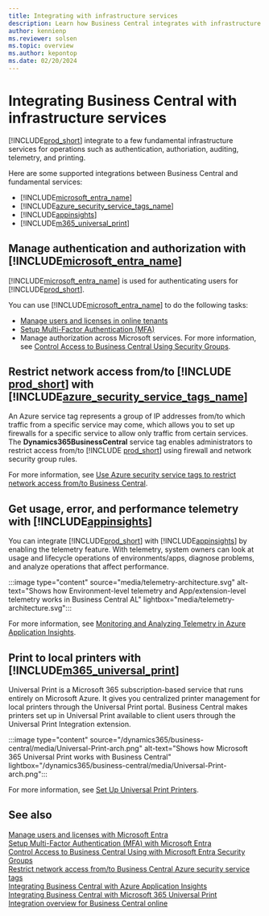 ```yaml
---
title: Integrating with infrastructure services
description: Learn how Business Central integrates with infrastructure services.
author: kennienp
ms.reviewer: solsen
ms.topic: overview
ms.author: kepontop
ms.date: 02/20/2024
---
```


# Integrating Business Central with infrastructure services

[!INCLUDE[prod_short](../includes/prod_short.md)] integrate to a few fundamental infrastructure services for operations such as authentication, authoriation, auditing, telemetry, and printing.

Here are some supported integrations between Business Central and fundamental services:

- [!INCLUDE[microsoft_entra_name](includes/m365-entra-name.md)]
- [!INCLUDE[azure_security_service_tags_name](includes/azure-security-service-tags-name.md)]
- [!INCLUDE[appinsights](../includes/azure-appinsights-name.md)]
- [!INCLUDE[m365_universal_print](../includes/universal-print-name.md)]


## Manage authentication and authorization with [!INCLUDE[microsoft_entra_name](includes/m365-entra-name.md)]

[!INCLUDE[microsoft_entra_name](includes/m365-entra-name.md)] is used for authenticating users for [!INCLUDE[prod_short](../includes/prod_short.md)].

You can use [!INCLUDE[microsoft_entra_name](includes/m365-entra-name.md)] to do the following tasks:

- [Manage users and licenses in online tenants](/dynamics365/business-central/ui-how-users-permissions#manage-users-and-licenses-in-online-tenants) 
- [Setup Multi-Factor Authentication (MFA)](../security/multifactor-authentication.md)  
- Manage authorization across Microsoft services. For more information, see [Control Access to Business Central Using Security Groups](/dynamics365/business-central/ui-security-groups).


## Restrict network access from/to [!INCLUDE [prod_short](includes/prod_short.md)] with [!INCLUDE[azure_security_service_tags_name](includes/azure-security-service-tags-name.md)]

An Azure service tag represents a group of IP addresses from/to which traffic from a specific service may come, which allows you to set up firewalls for a specific service to allow only traffic from certain services. The **Dynamics365BusinessCentral** service tag enables administrators to restrict access from/to [!INCLUDE [prod_short](includes/prod_short.md)] using firewall and network security group rules.

For more information, see [Use Azure security service tags to restrict network access from/to Business Central](../security/security-service-tags.md).


## Get usage, error, and performance telemetry with [!INCLUDE[appinsights](../includes/azure-appinsights-name.md)]

You can integrate [!INCLUDE[prod_short](includes/prod_short.md)] with [!INCLUDE[appinsights](../includes/azure-appinsights-name.md)] by enabling the telemetry feature. With telemetry, system owners can look at usage and lifecycle operations of environments/apps, diagnose problems, and analyze operations that affect performance.

:::image type="content" source="media/telemetry-architecture.svg" alt-text="Shows how Environment-level telemetry and App/extension-level telemetry works in Business Central AL" lightbox="media/telemetry-architecture.svg":::

For more information, see [Monitoring and Analyzing Telemetry in Azure Application Insights](../administration/telemetry-overview.md).


## Print to local printers with [!INCLUDE[m365_universal_print](../includes/universal-print-name.md)]

Universal Print is a Microsoft 365 subscription-based service that runs entirely on Microsoft Azure. It gives you centralized printer management for local printers through the Universal Print portal. Business Central makes printers set up in Universal Print available to client users through the Universal Print Integration extension.

:::image type="content" source="/dynamics365/business-central/media/Universal-Print-arch.png" alt-text="Shows how Microsoft 365 Universal Print works with Business Central" lightbox="/dynamics365/business-central/media/Universal-Print-arch.png":::

For more information, see [Set Up Universal Print Printers](/dynamics365/business-central/admin-printer-setup-universal-print).



<!-- Purview goes here when live in docs -->


## See also

[Manage users and licenses with Microsoft Entra](/dynamics365/business-central/ui-how-users-permissions#manage-users-and-licenses-in-online-tenants)  
[Setup Multi-Factor Authentication (MFA) with Microsoft Entra](../security/multifactor-authentication.md)  
[Control Access to Business Central Using with Microsoft Entra Security Groups](/dynamics365/business-central/ui-security-groups)  
[Restrict network access from/to Business Central Azure security service tags](../security/security-service-tags.md)  
[Integrating Business Central with Azure Application Insights](../administration/telemetry-overview.md)   
[Integrating Business Central with Microsoft 365 Universal Print](/dynamics365/business-central/admin-printer-setup-universal-print)  
[Integration overview for Business Central online](integration-overview.md)  